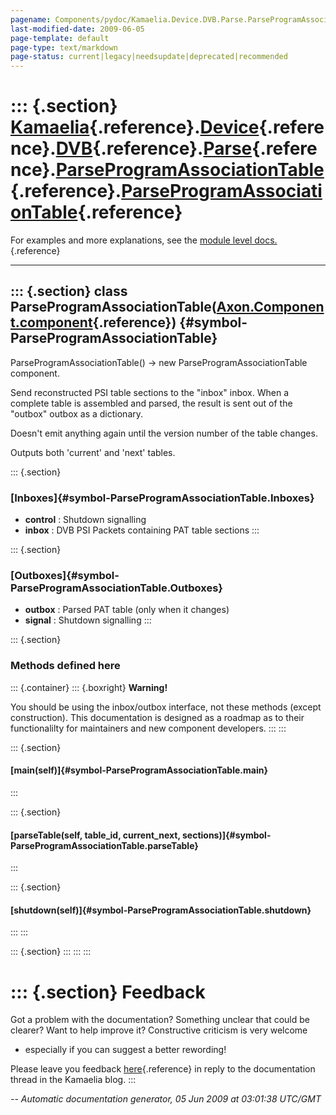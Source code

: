 ```yaml
---
pagename: Components/pydoc/Kamaelia.Device.DVB.Parse.ParseProgramAssociationTable.ParseProgramAssociationTable
last-modified-date: 2009-06-05
page-template: default
page-type: text/markdown
page-status: current|legacy|needsupdate|deprecated|recommended
---
```

::: {.section}
[Kamaelia](/Components/pydoc/Kamaelia.html){.reference}.[Device](/Components/pydoc/Kamaelia.Device.html){.reference}.[DVB](/Components/pydoc/Kamaelia.Device.DVB.html){.reference}.[Parse](/Components/pydoc/Kamaelia.Device.DVB.Parse.html){.reference}.[ParseProgramAssociationTable](/Components/pydoc/Kamaelia.Device.DVB.Parse.ParseProgramAssociationTable.html){.reference}.[ParseProgramAssociationTable](/Components/pydoc/Kamaelia.Device.DVB.Parse.ParseProgramAssociationTable.ParseProgramAssociationTable.html){.reference}
=========================================================================================================================================================================================================================================================================================================================================================================================================================================================================================================================================

For examples and more explanations, see the [module level
docs.](/Components/pydoc/Kamaelia.Device.DVB.Parse.ParseProgramAssociationTable.html){.reference}

------------------------------------------------------------------------

::: {.section}
class ParseProgramAssociationTable([Axon.Component.component](/Docs/Axon/Axon.Component.component.html){.reference}) {#symbol-ParseProgramAssociationTable}
--------------------------------------------------------------------------------------------------------------------

ParseProgramAssociationTable() -\> new ParseProgramAssociationTable
component.

Send reconstructed PSI table sections to the \"inbox\" inbox. When a
complete table is assembled and parsed, the result is sent out of the
\"outbox\" outbox as a dictionary.

Doesn\'t emit anything again until the version number of the table
changes.

Outputs both \'current\' and \'next\' tables.

::: {.section}
### [Inboxes]{#symbol-ParseProgramAssociationTable.Inboxes}

-   **control** : Shutdown signalling
-   **inbox** : DVB PSI Packets containing PAT table sections
:::

::: {.section}
### [Outboxes]{#symbol-ParseProgramAssociationTable.Outboxes}

-   **outbox** : Parsed PAT table (only when it changes)
-   **signal** : Shutdown signalling
:::

::: {.section}
### Methods defined here

::: {.container}
::: {.boxright}
**Warning!**

You should be using the inbox/outbox interface, not these methods
(except construction). This documentation is designed as a roadmap as to
their functionalilty for maintainers and new component developers.
:::
:::

::: {.section}
#### [main(self)]{#symbol-ParseProgramAssociationTable.main}
:::

::: {.section}
#### [parseTable(self, table\_id, current\_next, sections)]{#symbol-ParseProgramAssociationTable.parseTable}
:::

::: {.section}
#### [shutdown(self)]{#symbol-ParseProgramAssociationTable.shutdown}
:::
:::

::: {.section}
:::
:::
:::

::: {.section}
Feedback
========

Got a problem with the documentation? Something unclear that could be
clearer? Want to help improve it? Constructive criticism is very welcome
- especially if you can suggest a better rewording!

Please leave you feedback
[here](../../../cgi-bin/blog/blog.cgi?rm=viewpost&nodeid=1142023701){.reference}
in reply to the documentation thread in the Kamaelia blog.
:::

*\-- Automatic documentation generator, 05 Jun 2009 at 03:01:38 UTC/GMT*
